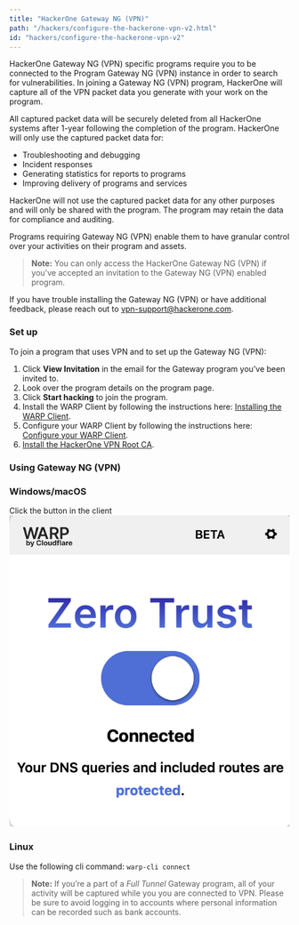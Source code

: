 ```yaml
---
title: "HackerOne Gateway NG (VPN)"
path: "/hackers/configure-the-hackerone-vpn-v2.html"
id: "hackers/configure-the-hackerone-vpn-v2"
---
```


HackerOne Gateway NG (VPN) specific programs require you to be connected to the Program Gateway NG (VPN) instance in order to search for vulnerabilities. In joining a Gateway NG (VPN) program, HackerOne will capture all of the VPN packet data you generate with your work on the program.

All captured packet data will be securely deleted from all HackerOne systems after 1-year following the completion of the program. HackerOne will only use the captured packet data for:
* Troubleshooting and debugging
* Incident responses
* Generating statistics for reports to programs
* Improving delivery of programs and services

HackerOne will not use the captured packet data for any other purposes and will only be shared with the program. The program may retain the data for compliance and auditing.

Programs requiring Gateway NG (VPN) enable them to have granular control over your activities on their program and assets.

> **Note:** You can only access the HackerOne Gateway NG (VPN) if you've accepted an invitation to the Gateway NG (VPN) enabled program.

If you have trouble installing the Gateway NG (VPN) or have additional feedback, please reach out to [vpn-support@hackerone.com](mailto:vpn-support@hackerone.com).

### Set up

To join a program that uses VPN and to set up the Gateway NG (VPN):
1. Click **View Invitation** in the email for the Gateway program you’ve been invited to.
2. Look over the program details on the program page.
3. Click **Start hacking** to join the program.
4. Install the WARP Client by following the instructions here: [Installing the WARP Client](/hackers/warp-client-install.html).
5. Configure your WARP Client by following the instructions here: [Configure your WARP Client](/hackers/warp-client-config.html).
6. [Install the HackerOne VPN Root CA](/hackers/hackerone-vpn-root-ca.html).

### Using Gateway NG (VPN)
### Windows/macOS
Click the button in the client
![image](./images/warp-client-connect.png)
### Linux
Use the following cli command:
`warp-cli connect`

>**Note:** If you’re a part of a *Full Tunnel* Gateway program, all of your activity will be captured while you you are connected to VPN. Please be sure to avoid logging in to accounts where personal information can be recorded such as bank accounts.   